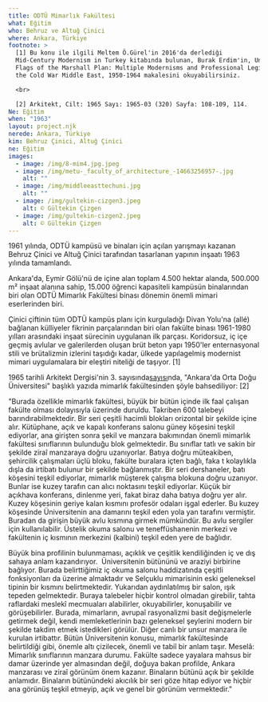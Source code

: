 ```yaml
---
title: ODTÜ Mimarlık Fakültesi
what: Eğitim
who: Behruz ve Altuğ Çinici
where: Ankara, Türkiye
footnote: >
  [1] Bu konu ile ilgili Meltem Ö.Gürel'in 2016'da derlediği
  Mid-Century Modernism in Turkey kitabında bulunan, Burak Erdim'in, Under the
  Flags of the Marshall Plan: Multiple Modernisms and Professional Legitimacy in
  the Cold War Middle East, 1950-1964 makalesini okuyabilirsiniz.

  <br>

  [2] Arkitekt, Cilt: 1965 Sayı: 1965-03 (320) Sayfa: 108-109, 114.
Ne: Eğitim
when: "1963"
layout: project.njk
nerede: Ankara, Türkiye
kim: Behruz Çinici, Altuğ Çinici
ne: Eğitim
images:
  - image: /img/8-mim4.jpg.jpeg
  - image: /img/metu-_faculty_of_architecture_-14663256957-.jpg
    alt: ""
  - image: /img/middleeasttechuni.jpg
    alt: ""
  - image: /img/gultekin-cizgen3.jpeg
    alt: © Gültekin Çizgen
  - image: /img/gultekin-cizgen2.jpeg
    alt: © Gültekin Çizgen
---
```

1961 yılında, ODTÜ kampüsü ve binaları için açılan yarışmayı kazanan Behruz Çinici ve Altuğ Çinici tarafından tasarlanan yapının inşaatı 1963 yılında tamamlandı.

Ankara'da, Eymir Gölü'nü de içine alan toplam 4.500 hektar alanda, 500.000 m² inşaat alanına sahip, 15.000 öğrenci kapasiteli kampüsün binalarından biri olan ODTÜ Mimarlık Fakültesi binası dönemin önemli mimari eserlerinden biri.

Çinici çiftinin tüm ODTÜ kampüs planı için kurguladığı Divan Yolu'na (allé) bağlanan külliyeler fikrinin parçalarından biri olan fakülte binası 1961-1980 yılları arasındaki inşaat sürecinin uygulanan ilk parçası. Koridorsuz, iç içe geçmiş avlular ve galerilerden oluşan brüt beton yapı 1950'ler enternasyonal stili ve brütalizmin izlerini taşıdığı kadar, ülkede yapılagelmiş modernist mimari uygulamalara bir eleştiri niteliği de taşıyor. \[1]

1965 tarihli Arkitekt Dergisi'nin 3. sayısında[sayısı](http://dergi.mo.org.tr/dergiler/2/146/1746.pdf)nda, "Ankara'da Orta Doğu Üniversitesi" başlıklı yazıda mimarlık fakültesinden şöyle bahsediliyor: \[2]

"Burada özellikle mimarlık fakültesi, büyük bir bütün içinde ilk faal çalışan fakülte olması dolayısıyla üzerinde duruldu. Takriben 600 talebeyi barındırabilmektedir. Bir seri çeşitli hacimli blokları orizontal bir şekilde içine alır. Kütüphane, açık ve kapalı konferans salonu güney köşesini teşkil ediyorlar, ana girişten sonra şekil ve manzara bakımından önemli mimarlık fakültesi sınıflarının bulunduğu blok gelmektedir. Bu sınıflar tatlı ve sakin bir şekilde ziraî manzaraya doğru uzanıyorlar. Batıya doğru müteakiben, şehircilik çalışmaları üçlü bloku, fakülte buralara içten bağlı, faka t kolaylıkla dışla da irtibatı bulunur bir şekilde bağlanmıştır. Bir seri dershaneler, batı köşesini teşkil ediyorlar, mimarlık müşterek çalışma blokuna doğru uzanıyor. Bunlar ise kuzey tarafın can alıcı noktasını teşkil ediyorlar. Küçük bir açıkhava konferans, dinlenme yeri, fakat biraz daha batıya doğru yer alır. Kuzey köşesinin geriye kalan kısmını profesör odaları işgal ederler. Bu kuzey köşesinde Üniversitenin ana damarını teşkil eden yola yan tarafını vermiştir. Buradan da girişin büyük avlu kısmına girmek mümkündür. Bu avlu sergiler için kullanılabilir. Üstelik okuma salonu ve teneffüshanenin merkezi ve fakültenin iç kısmının merkezini (kalbini) teşkil eden yere de bağlıdır.

Büyük bina profilinin bulunmaması, açıklık ve çeşitlik kendiliğinden iç ve dış sahaya anlam kazandırıyor.  Üniversitenin bütününü ve araziyi birbirine bağlıyor. Burada belirttiğimiz iç okuma salonu haddizatında çeşitli fonksiyonları da üzerine almaktadır ve Selçuklu mimarisinin eski geleneksel tipinin bir kısmını belirtmektedir. Yukarıdan aydınlatılmış bir salon, ışık tepeden gelmektedir. Buraya talebeler hiçbir kontrol olmadan girebilir, tahta raflardaki meslekî mecmuaları alabilirler, okuyabilirler, konuşabilir ve görüşebilirler. Burada, mimarların, avrupaî rasyonalizmi basit değişmelerle getirmek değil, kendi memleketlerinin bazı geleneksel şeylerini modern bir şekilde takdim etmek istedikleri görülür. Diğer canlı bir unsur manzara ile kurulan irtibattır. Bütün Üniversitenin konusu, mimarlık fakültesinde belirtildiği gibi, önemle altı çizilecek, önemli ve tabiî bir anlam taşır. Meselâ: Mimarlık sınıflarının manzara durumu. Fakülte sadece yayalara mahsus bir damar üzerinde yer almasından değil, doğuya bakan profilde, Ankara manzarası ve ziraî görünüm önem kazanır. Binaların bütünü açık bir şekilde anlamıdır. Binaların bütünündeki akıcılık bir seri göze hitap ediyor ve hiçbir ana görünüş teşkil etmeyip, açık ve genel bir görünüm vermektedir."